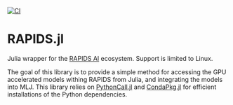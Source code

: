 [![CI](https://github.com/tylerjthomas9/RAPIDS.jl/actions/workflows/ci.yml/badge.svg)](https://github.com/tylerjthomas9/RAPIDS.jl/actions/workflows/ci.yml)

# RAPIDS.jl
Julia wrapper for the [RAPIDS AI](https://rapids.ai/index.html) ecosystem. Support is limited to Linux.

The goal of this library is to provide a simple method for accessing the GPU accelerated models withing RAPIDS from Julia, and integrating the models into MLJ. This library relies on [PythonCall.jl](https://github.com/cjdoris/PythonCall.jl) and [CondaPkg.jl](https://github.com/cjdoris/CondaPkg.jl) for efficient installations of the Python dependencies. 